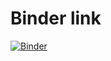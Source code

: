 # Binder link

[![Binder](https://mybinder.org/badge_logo.svg)](https://mybinder.org/v2/gh/robfatland/synoptic.git/master?filepath=argo%2Fargo.ipynb)
